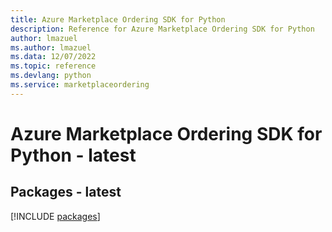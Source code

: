 ```yaml
---
title: Azure Marketplace Ordering SDK for Python
description: Reference for Azure Marketplace Ordering SDK for Python
author: lmazuel
ms.author: lmazuel
ms.data: 12/07/2022
ms.topic: reference
ms.devlang: python
ms.service: marketplaceordering
---
```

# Azure Marketplace Ordering SDK for Python - latest
## Packages - latest
[!INCLUDE [packages](marketplace-ordering-index.md)]